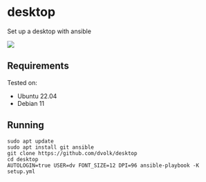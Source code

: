 # desktop

Set up a desktop with ansible

<img src="https://i.imgur.com/k8RlwOt.png">

## Requirements

Tested on:

- Ubuntu 22.04
- Debian 11

## Running

    sudo apt update
    sudo apt install git ansible
    git clone https://github.com/dvolk/desktop
    cd desktop
    AUTOLOGIN=true USER=dv FONT_SIZE=12 DPI=96 ansible-playbook -K setup.yml
